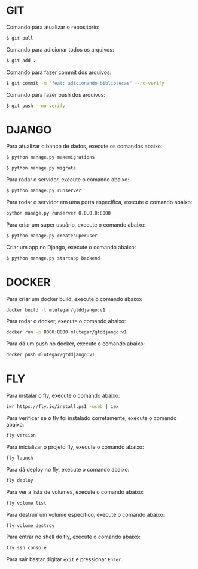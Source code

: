 # GIT

Comando para atualizar o repositório:

```bash
$ git pull
```

Comando para adicionar todos os arquivos:

```bash
$ git add .
```

Comando para fazer commit dos arquivos:

```bash
$ git commit -m "feat: adicionando bibliotecas" --no-verify
```

Comando para fazer push dos arquivos:

```bash
$ git push --no-verify
```

# DJANGO 

Para atualizar o banco de dados, execute os comandos abaixo:

```bash
$ python manage.py makemigrations
```

```bash
$ python manage.py migrate
```

Para rodar o servidor, execute o comando abaixo:

```bash
$ python manage.py runserver
```

Para rodar o servidor em uma porta específica, execute o comando abaixo:

```bash
python manage.py runserver 0.0.0.0:8000
```

Para criar um super usuário, execute o comando abaixo:

```bash
$ python manage.py createsuperuser
```

Criar um app no Django, execute o comando abaixo:

```bash
$ python manage.py startapp backend
```

# DOCKER

Para criar um docker build, execute o comando abaixo:

```bash
docker build -t mlutegar/gtddjango:v1 .
```

Para rodar o docker, execute o comando abaixo:

```bash
docker run -p 8000:8000 mlutegar/gtddjango:v1
```

Para dá um push no docker, execute o comando abaixo:

```bash
docker push mlutegar/gtddjango:v1
```

# FLY

Para instalar o fly, execute o comando abaixo:

```bash
iwr https://fly.io/install.ps1 -useb | iex
```

Para verificar se o fly foi instalado corretamente, execute o comando abaixo:

```bash
fly version
```

Para inicializar o projeto fly, execute o comando abaixo:

```bash
fly launch
```

Para dá deploy no fly, execute o comando abaixo:

```bash
fly deploy
```

Para ver a lista de volumes, execute o comando abaixo:

```bash
fly volume list 
```

Para destruir um volume específico, execute o comando abaixo:

```bash
fly volume destroy
``` 

Para entrar no shell do fly, execute o comando abaixo:

```bash
fly ssh console
```
Para sair bastar digitar `exit` e pressionar `Enter`.